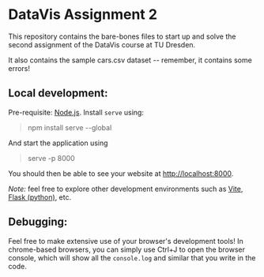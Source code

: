 # DataVis Assignment 2

This repository contains the bare-bones files to start up and solve the second assignment of the DataVis course at TU Dresden. 

It also contains the sample cars.csv dataset -- remember, it contains some errors! 

## Local development: 
Pre-requisite: [Node.js](https://nodejs.org/en). Install `serve` using: 
> npm install serve --global 

And start the application using 
> serve -p 8000 

You should then be able to see your website at [http://localhost:8000](http://localhost:8000). 

*Note:* feel free to explore other development environments such as [Vite](https://vite.dev/), [Flask (python)](https://flask.palletsprojects.com/en/stable/), etc. 

## Debugging: 
Feel free to make extensive use of your browser's development tools! 
In chrome-based browsers, you can simply use Ctrl+J to open the browser console, which will show all the `console.log` and similar that you write in the code. 